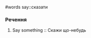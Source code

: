 #words 
say::сказати
<!--SR:!2023-01-03,30,250-->
### Речення
1. Say something :: Скажи що-небудь
<!--SR:!2023-01-08,36,250-->
